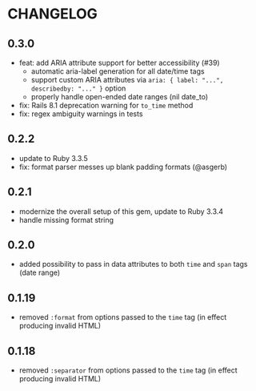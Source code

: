 # CHANGELOG

## 0.3.0

* feat: add ARIA attribute support for better accessibility (#39)
  * automatic aria-label generation for all date/time tags
  * support custom ARIA attributes via `aria: { label: "...", describedby: "..." }` option
  * properly handle open-ended date ranges (nil date_to)
* fix: Rails 8.1 deprecation warning for `to_time` method
* fix: regex ambiguity warnings in tests

## 0.2.2

* update to Ruby 3.3.5
* fix: format parser messes up blank padding formats (@asgerb)

## 0.2.1

* modernize the overall setup of this gem, update to Ruby 3.3.4
* handle missing format string

## 0.2.0

* added possibility to pass in data attributes to both `time` and `span` tags (date range)

## 0.1.19

* removed `:format` from options passed to the `time` tag (in effect producing invalid HTML)

## 0.1.18

* removed `:separator` from options passed to the `time` tag (in effect producing invalid HTML)
